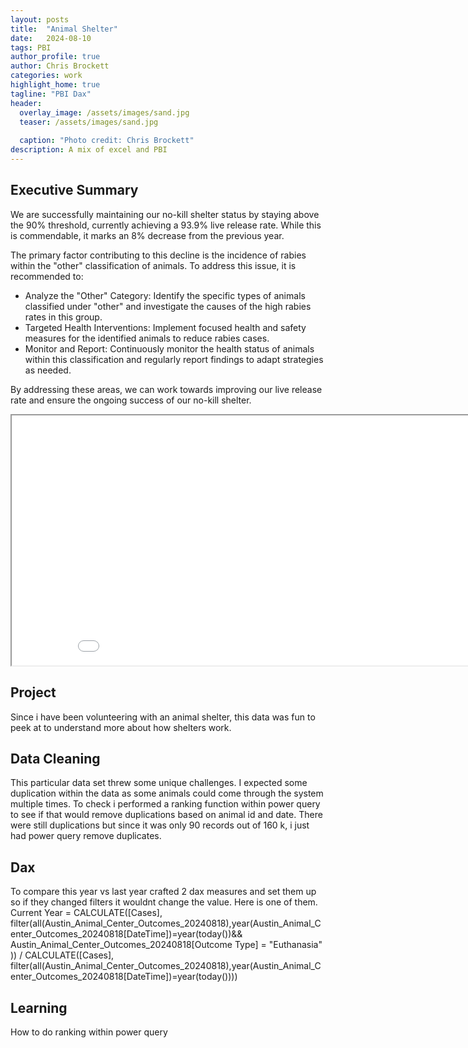 ```yaml
---
layout: posts
title:  "Animal Shelter"
date:   2024-08-10
tags: PBI
author_profile: true
author: Chris Brockett
categories: work
highlight_home: true
tagline: "PBI Dax"
header:
  overlay_image: /assets/images/sand.jpg
  teaser: /assets/images/sand.jpg
  
  caption: "Photo credit: Chris Brockett"
description: A mix of excel and PBI
---
```

## Executive Summary
We are successfully maintaining our no-kill shelter status by staying above the 90% threshold, currently achieving a 93.9% live release rate. While this is commendable, it marks an 8% decrease from the previous year.

The primary factor contributing to this decline is the incidence of rabies within the "other" classification of animals. To address this issue, it is recommended to:

- Analyze the "Other" Category: Identify the specific types of animals classified under "other" and investigate the causes of the high rabies rates in this group.
- Targeted Health Interventions: Implement focused health and safety measures for the identified animals to reduce rabies cases.
- Monitor and Report: Continuously monitor the health status of animals within this classification and regularly report findings to adapt strategies as needed.

By addressing these areas, we can work towards improving our live release rate and ensure the ongoing success of our no-kill shelter.

<iframe src="/assets/pdf/Animal no kill.pdf" width="900" height="400"></iframe>

## Project
Since i have been volunteering with an animal shelter, this data was fun to peek at to understand more about how shelters work.

## Data Cleaning
This particular data set threw some unique challenges.  I expected some duplication within the data as some animals could come through the system multiple times.  To check i performed a ranking function within power query to see if that would remove duplications based on animal id and date.  There were still duplications but since it was only 90 records out of 160 k, i just had power query remove duplicates.

## Dax
To compare this year vs last year crafted 2 dax measures and set them up so if they changed filters it wouldnt change the value.  Here is one of them.
Current Year = CALCULATE([Cases], filter(all(Austin_Animal_Center_Outcomes_20240818),year(Austin_Animal_Center_Outcomes_20240818[DateTime])=year(today())&& Austin_Animal_Center_Outcomes_20240818[Outcome Type] = "Euthanasia" )) / CALCULATE([Cases], filter(all(Austin_Animal_Center_Outcomes_20240818),year(Austin_Animal_Center_Outcomes_20240818[DateTime])=year(today())))

## Learning
How to do ranking within power query